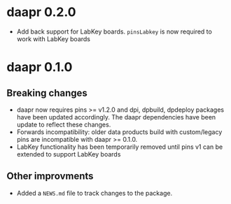 # daapr 0.2.0

* Add back support for LabKey boards. `pinsLabkey` is now required to work with LabKey boards

# daapr 0.1.0

## Breaking changes

* daapr now requires pins >= v1.2.0 and dpi, dpbuild, dpdeploy packages have been updated accordingly. The daapr dependencies have been update to reflect these changes. 
* Forwards incompatibility: older data products build with custom/legacy pins are incompatible with daapr >= 0.1.0.
* LabKey functionality has been temporarily removed until pins v1 can be extended to support LabKey boards

## Other improvments

* Added a `NEWS.md` file to track changes to the package.


